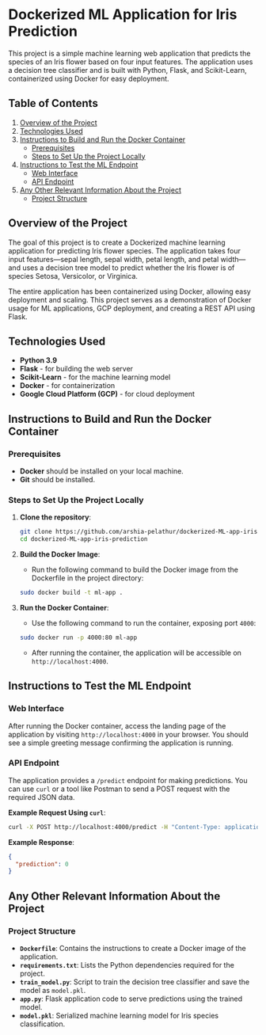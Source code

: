 # Dockerized ML Application for Iris Prediction

This project is a simple machine learning web application that predicts the species of an Iris flower based on four input features. The application uses a decision tree classifier and is built with Python, Flask, and Scikit-Learn, containerized using Docker for easy deployment.

## Table of Contents
1. [Overview of the Project](#overview-of-the-project)
2. [Technologies Used](#technologies-used)
3. [Instructions to Build and Run the Docker Container](#instructions-to-build-and-run-the-docker-container)
    - [Prerequisites](#prerequisites)
    - [Steps to Set Up the Project Locally](#steps-to-set-up-the-project-locally)
4. [Instructions to Test the ML Endpoint](#instructions-to-test-the-ml-endpoint)
    - [Web Interface](#web-interface)
    - [API Endpoint](#api-endpoint)
5. [Any Other Relevant Information About the Project](#any-other-relevant-information-about-the-project)
    - [Project Structure](#project-structure)



## Overview of the Project
The goal of this project is to create a Dockerized machine learning application for predicting Iris flower species. The application takes four input features—sepal length, sepal width, petal length, and petal width—and uses a decision tree model to predict whether the Iris flower is of species Setosa, Versicolor, or Virginica.

The entire application has been containerized using Docker, allowing easy deployment and scaling. This project serves as a demonstration of Docker usage for ML applications, GCP deployment, and creating a REST API using Flask.

## Technologies Used
- **Python 3.9**
- **Flask** - for building the web server
- **Scikit-Learn** - for the machine learning model
- **Docker** - for containerization
- **Google Cloud Platform (GCP)** - for cloud deployment

## Instructions to Build and Run the Docker Container

### Prerequisites
- **Docker** should be installed on your local machine.
- **Git** should be installed.

### Steps to Set Up the Project Locally
1. **Clone the repository**:
    ```sh
    git clone https://github.com/arshia-pelathur/dockerized-ML-app-iris-prediction.git
    cd dockerized-ML-app-iris-prediction
    ```

2. **Build the Docker Image**:
    - Run the following command to build the Docker image from the Dockerfile in the project directory:
    ```sh
    sudo docker build -t ml-app .
    ```

3. **Run the Docker Container**:
    - Use the following command to run the container, exposing port `4000`:
    ```sh
    sudo docker run -p 4000:80 ml-app
    ```
    - After running the container, the application will be accessible on `http://localhost:4000`.

## Instructions to Test the ML Endpoint

### Web Interface
After running the Docker container, access the landing page of the application by visiting `http://localhost:4000` in your browser. You should see a simple greeting message confirming the application is running.

### API Endpoint
The application provides a `/predict` endpoint for making predictions. You can use `curl` or a tool like Postman to send a POST request with the required JSON data.

**Example Request Using `curl`**:
```sh
curl -X POST http://localhost:4000/predict -H "Content-Type: application/json" -d '{"input": [5.1, 3.5, 1.4, 0.2]}'
```

**Example Response**:
```json
{
  "prediction": 0
}
```

## Any Other Relevant Information About the Project

### Project Structure
- **`Dockerfile`**: Contains the instructions to create a Docker image of the application.
- **`requirements.txt`**: Lists the Python dependencies required for the project.
- **`train_model.py`**: Script to train the decision tree classifier and save the model as `model.pkl`.
- **`app.py`**: Flask application code to serve predictions using the trained model.
- **`model.pkl`**: Serialized machine learning model for Iris species classification.
